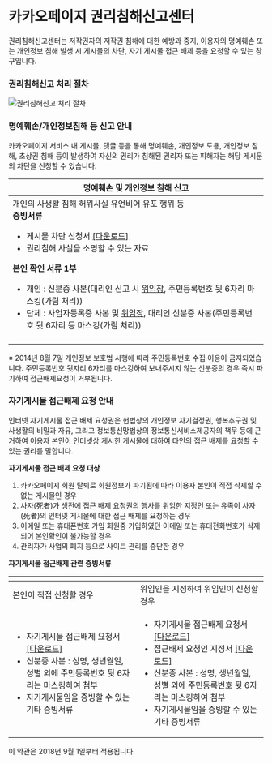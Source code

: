 <h1 id="카카오페이지-권리침해신고센터">카카오페이지 권리침해신고센터</h1>
<p>권리침해신고센터는 저작권자의 저작권 침해에 대한 예방과 중지, 이용자의 명예훼손 또는 개인정보 침해 발생 시 게시물의 차단, 자기 게시물 접근 배제 등을 요청할 수 있는 창구입니다.</p>
<h3 id="권리침해신고-처리-절차">권리침해신고 처리 절차</h3>
<p><img src="https://page.kakao.com/static/pc/policyRight.png" alt="권리침해신고 처리 절차"></p>
<h3 id="명예훼손개인정보침해-등-신고-안내">명예훼손/개인정보침해 등 신고 안내</h3>
<p>카카오페이지 서비스 내 게시물, 댓글 등을 통해 명예훼손, 개인정보 도용, 개인정보 침해, 초상권 침해 등이 발생하여 자신의 권리가 침해된 권리자 또는 피해자는 해당 게시문의 차단을 신청할 수 있습니다.</p>

<table>
<thead>
<tr>
<th>명예훼손 및 개인정보 침해 신고</th>
</tr>
</thead>
<tbody>
<tr>
<td>개인의 사생활 침해 허위사실 유언비어 유포 행위 등 <br> <strong>증빙서류</strong><ul><li> 게시물 차단 신청서  <a href="https://page.kakao.com/download/right01.doc">[다운로드]</a></li><li>권리침해 사실을 소명할 수 있는 자료</li></ul><strong>본인 확인 서류 1부</strong><ul><li>개인 : 신분증 사본(대리인 신고 시  <a href="https://page.kakao.com/download/right06.doc">위임장</a>, 주민등록번호 뒷 6자리 마스킹(가림 처리))</li><li>단체 : 사업자등록증 사본 및  <a href="https://page.kakao.com/download/right06.doc">위임장</a>, 대리인 신분증 사본(주민등록번호 뒷 6자리 등 마스킹(가림 처리))</li></ul></td>
</tr>
<tr>
<td></td>
</tr>
</tbody>
</table><p>※ 2014년 8월 7일 개인정보 보호법 시행에 따라 주민등록번호 수집·이용이 금지되었습니다. 주민등록번호 뒷자리 6자리를 마스킹하여 보내주시지 않는 신분증의 경우 즉시 파기하여 접근배제요청이 거부됩니다.</p>
<h3 id="자기게시물-접근배제-요청-안내">자기게시물 접근배제 요청 안내</h3>
<p>인터넷 자기게시물 접근 배제 요청권은 헌법상의 개인정보 자기결정권, 행복추구권 및 사생활의 비밀과 자유, 그리고 정보통신망법상의 정보통신서비스제공자의 책무 등에 근거하여 이용자 본인이 인터넷상 게시한 게시물에 대하여 타인의 접근 배제를 요청할 수 있는 권리를 말합니다.</p>
<p><strong>자기게시물 접근 배제 요청 대상</strong></p>
<ol>
<li>카카오페이지 회원 탈퇴로 회원정보가 파기됨에 따라 이용자 본인이 직접 삭제할 수 없는 게시물인 경우</li>
<li>사자(死者)가 생전에 접근 배제 요청권의 행사를 위임한 지정인 또는 유족이 사자(死者)의 인터넷 게시물에 대한 접근 배제를 요청하는 경우</li>
<li>이메일 또는 휴대폰번호 가입 회원중 가입하였던 이메일 또는 휴대전화번호가 삭제되어 본인확인이 불가능할 경우</li>
<li>관리자가 사업의 폐지 등으로 사이트 관리를 중단한 경우</li>
</ol>
<p><strong>자기게시물 접근배제 관련 증빙서류</strong></p>

<table>
<thead>
<tr>
<th align="left"></th>
<th align="left"></th>
</tr>
</thead>
<tbody>
<tr>
<td align="left">본인이 직접 신청할 경우</td>
<td align="left">위임인을 지정하여 위임인이 신청할 경우</td>
</tr>
<tr>
<td align="left"><ul><li>자기게시물 접근배제 요청서  <a href="https://page.kakao.com/download/right04.docx">[다운로드]</a></li><li>신분증 사본 : 성명, 생년월일, 성별 외에 주민등록번호 뒷 6자리는 마스킹하여 첨부</li><li>자기게시물임을 증빙할 수 있는 기타 증빙서류</li></ul></td>
<td align="left"><ul><li>자기게시물 접근배제 요청서  <a href="https://page.kakao.com/download/right04.docx">[다운로드]</a></li><li>접근배제 요청인 지정서  <a href="https://page.kakao.com/download/right05.docx">[다운로드]</a></li><li>신분증 사본 : 성명, 생년월일, 성별 외에 주민등록번호 뒷 6자리는 마스킹하여 첨부</li><li>자기게시물임을 증빙할 수 있는 기타 증빙서류</li></ul></td>
</tr>
</tbody>
</table><p>이 약관은 2018년 9월 1일부터 적용됩니다.</p>

